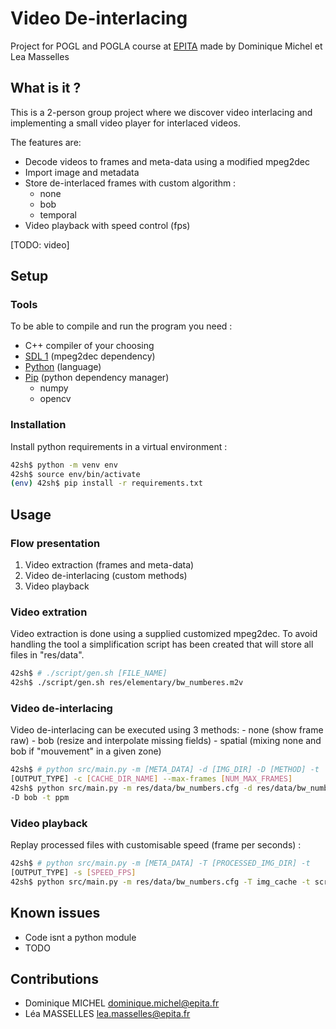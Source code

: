 # Video De-interlacing

Project for POGL and POGLA course at [EPITA](https://www.epita.fr/) made by
Dominique Michel et Lea Masselles

## What is it ?

This is a 2-person group project where we discover video interlacing and
implementing a small video player for interlaced videos.

The features are:
- Decode videos to frames and meta-data using a modified mpeg2dec
- Import image and metadata
- Store de-interlaced frames with custom algorithm :
    - none
    - bob
    - temporal
- Video playback with speed control (fps)

[TODO: video]


## Setup

### Tools
To be able to compile and run the program you need :
- C++ compiler of your choosing
- [SDL 1](https://www.libsdl.org/) (mpeg2dec dependency)
- [Python](https://python.org/) (language)
- [Pip](https://pypi.org/project/pip/) (python dependency manager)
    - numpy
    - opencv

### Installation

Install python requirements in a virtual environment :
```bash
42sh$ python -m venv env
42sh$ source env/bin/activate
(env) 42sh$ pip install -r requirements.txt
```

## Usage

### Flow presentation
1. Video extraction (frames and meta-data)
2. Video de-interlacing (custom methods)
3. Video playback

### Video extration

Video extraction is done using a supplied customized mpeg2dec. To avoid
handling the tool a simplification script has been created that will store all
files in "res/data".

```bash
42sh$ # ./script/gen.sh [FILE_NAME]
42sh$ ./script/gen.sh res/elementary/bw_numberes.m2v
```

### Video de-interlacing

Video de-interlacing can be executed using 3 methods:
    - none      (show frame raw)
    - bob       (resize and interpolate missing fields)
    - spatial   (mixing none and bob if "mouvement" in a given zone)

```bash
42sh$ # python src/main.py -m [META_DATA] -d [IMG_DIR] -D [METHOD] -t
[OUTPUT_TYPE] -c [CACHE_DIR_NAME] --max-frames [NUM_MAX_FRAMES]
42sh$ python src/main.py -m res/data/bw_numbers.cfg -d res/data/bw_numbers_imgs
-D bob -t ppm
```

### Video playback

Replay processed files with customisable speed (frame per seconds) :

```bash
42sh$ # python src/main.py -m [META_DATA] -T [PROCESSED_IMG_DIR] -t
[OUTPUT_TYPE] -s [SPEED_FPS]
42sh$ python src/main.py -m res/data/bw_numbers.cfg -T img_cache -t screen -s 2
```

## Known issues
- Code isnt a python module
- TODO

## Contributions
- Dominique MICHEL <dominique.michel@epita.fr>
- Léa MASSELLES <lea.masselles@epita.fr>
